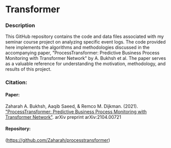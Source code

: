 # Transformer


### Description
This GitHub repository contains the code and data files associated with my seminar course project on analyzing specific event logs.
The code provided here implements the algorithms and methodologies discussed in the accompanying paper, "ProcessTransformer: Predictive Business Process Monitoring with Transformer Network" by A. Bukhsh et al.
The paper serves as a valuable reference for understanding the motivation, methodology, and results of this project.





### Citation:

#### Paper:
Zaharah A. Bukhsh, Aaqib Saeed, & Remco M. Dijkman. (2021). ["ProcessTransformer: Predictive Business Process Monitoring with Transformer Network"](https://arxiv.org/abs/2104.00721). arXiv preprint arXiv:2104.00721

#### Repository:
(https://github.com/Zaharah/processtransformer)
